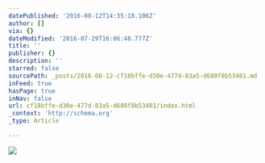 ```yaml
---
datePublished: '2016-08-12T14:35:18.106Z'
author: []
via: {}
dateModified: '2016-07-29T16:06:48.777Z'
title: ''
publisher: {}
description: ''
starred: false
sourcePath: _posts/2016-08-12-cf18bffe-d30e-477d-83a5-d680f8b53401.md
inFeed: true
hasPage: true
inNav: false
url: cf18bffe-d30e-477d-83a5-d680f8b53401/index.html
_context: 'http://schema.org'
_type: Article

---
```

![](https://the-grid-user-content.s3-us-west-2.amazonaws.com/9debf222-1076-4173-a469-cb168925835e.jpg)